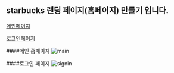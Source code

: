 <h2> starbucks 랜딩 페이지(홈페이지) 만들기 입니다. </h2>

[메인페이지](https://starbucks-sohyeon.netlify.app/)

[로그인페이지](https://starbucks-sohyeon.netlify.app/signin/)

####메인 홈페이지
![main](https://user-images.githubusercontent.com/105896884/194515374-4a52c48c-c746-4d18-97ac-6bbde40084a6.PNG)

####로그인 페이지
![signin](https://user-images.githubusercontent.com/105896884/194515389-8adeb55f-159b-4bed-bd96-486dbe9d1348.PNG)
